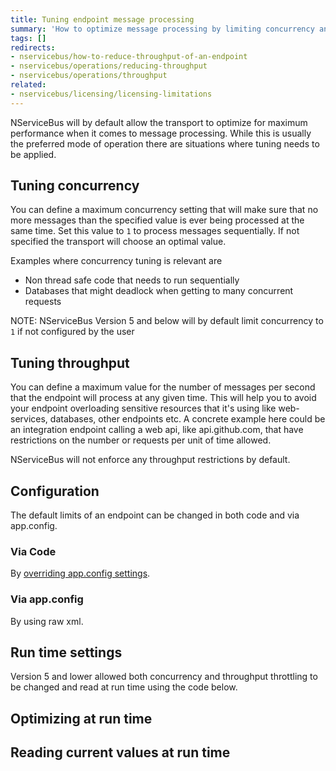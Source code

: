 ```yaml
---
title: Tuning endpoint message processing
summary: 'How to optimize message processing by limiting concurrency and/or throughput.'
tags: []
redirects:
- nservicebus/how-to-reduce-throughput-of-an-endpoint
- nservicebus/operations/reducing-throughput
- nservicebus/operations/throughput
related:
- nservicebus/licensing/licensing-limitations
---
```

NServiceBus will by default allow the transport to optimize for maximum performance when it comes to message processing. While this is usually the preferred mode of operation there are situations where tuning needs to be applied. 


## Tuning concurrency

You can define a maximum concurrency setting that will make sure that no more messages than the specified value is ever being processed at the same time. Set this value to `1` to process messages sequentially. If not specified the transport will choose an optimal value.  

Examples where concurrency tuning is relevant are 

- Non thread safe code that needs to run sequentially
- Databases that might deadlock when getting to many concurrent requests 

NOTE: NServiceBus Version 5 and below will by default limit concurrency to `1` if not configured by the user

## Tuning throughput

You can define a maximum value for the number of messages per second that the endpoint will process at any given time. This will help you to avoid your endpoint overloading sensitive resources that it's using like web-services, databases, other endpoints etc. A concrete example here could be an integration endpoint calling a web api, like api.github.com, that have restrictions on the number or requests per unit of time allowed.

NServiceBus will not enforce any throughput restrictions by default.


## Configuration

The default limits of an endpoint can be changed in both code and via app.config.


### Via Code  

By [overriding app.config settings](/nservicebus/hosting/custom-configuration-providers.md).

<!-- import TuningFromCode--->


### Via app.config

By using raw xml.

<!-- import TuningFromAppConfig--->


## Run time settings

Version 5 and lower allowed both concurrency and throughput throttling to be changed and read at run time using the code below. 


## Optimizing at run time

<!-- import ChangeTuning--->


## Reading current values at run time

<!-- import ReadTuning--->
